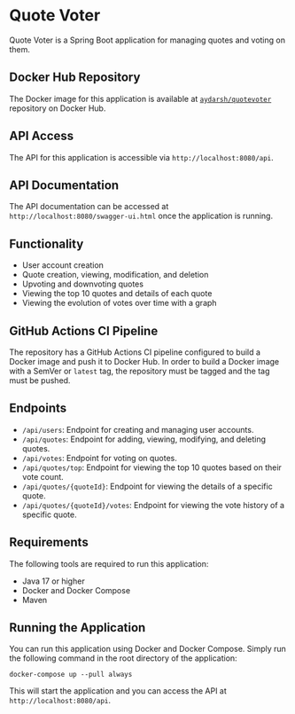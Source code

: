 # Quote Voter
Quote Voter is a Spring Boot application for managing quotes and voting on them.

## Docker Hub Repository
The Docker image for this application is available at [`aydarsh/quotevoter`](https://hub.docker.com/r/aydarsh/quotevoter) repository on Docker Hub.

## API Access
The API for this application is accessible via `http://localhost:8080/api`.

## API Documentation
The API documentation can be accessed at `http://localhost:8080/swagger-ui.html` once the application is running.

## Functionality
- User account creation
- Quote creation, viewing, modification, and deletion
- Upvoting and downvoting quotes
- Viewing the top 10 quotes and details of each quote
- Viewing the evolution of votes over time with a graph

## GitHub Actions CI Pipeline
The repository has a GitHub Actions CI pipeline configured to build a Docker image and push it to Docker Hub. In order to build a Docker image with a SemVer or `latest` tag, the repository must be tagged and the tag must be pushed.

## Endpoints
- `/api/users`: Endpoint for creating and managing user accounts.
- `/api/quotes`: Endpoint for adding, viewing, modifying, and deleting quotes.
- `/api/votes`: Endpoint for voting on quotes.
- `/api/quotes/top`: Endpoint for viewing the top 10 quotes based on their vote count.
- `/api/quotes/{quoteId}`: Endpoint for viewing the details of a specific quote.
- `/api/quotes/{quoteId}/votes`: Endpoint for viewing the vote history of a specific quote.

## Requirements
The following tools are required to run this application:
- Java 17 or higher
- Docker and Docker Compose
- Maven

## Running the Application
You can run this application using Docker and Docker Compose. Simply run the following command in the root directory of the application:
```
docker-compose up --pull always
```
This will start the application and you can access the API at `http://localhost:8080/api`.
